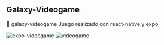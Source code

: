 ## Galaxy-Videogame
:rocket:  galaxy-videogame Juego realizado con react-native y expo



![expo-videogame](https://user-images.githubusercontent.com/27248841/50258804-e9a7b180-03c6-11e9-84cf-105fbb13254f.PNG)
![videogame](https://user-images.githubusercontent.com/27248841/50258218-4786ca00-03c4-11e9-9400-fbb6635d03ef.PNG)

